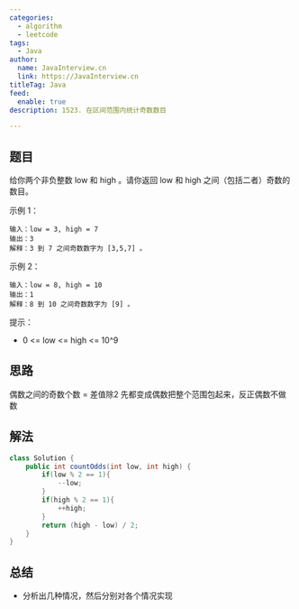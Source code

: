 ```yaml
---
categories:
  - algorithm
  - leetcode
tags:
  - Java
author: 
  name: JavaInterview.cn
  link: https://JavaInterview.cn
titleTag: Java
feed:
  enable: true
description: 1523. 在区间范围内统计奇数数目

---
```


## 题目

给你两个非负整数 low 和 high 。请你返回 low 和 high 之间（包括二者）奇数的数目。



示例 1：

    输入：low = 3, high = 7
    输出：3
    解释：3 到 7 之间奇数数字为 [3,5,7] 。
示例 2：

    输入：low = 8, high = 10
    输出：1
    解释：8 到 10 之间奇数数字为 [9] 。


提示：

* 0 <= low <= high <= 10^9


## 思路

偶数之间的奇数个数 = 差值除2 先都变成偶数把整个范围包起来，反正偶数不做数



## 解法
```java
class Solution {
    public int countOdds(int low, int high) {
        if(low % 2 == 1){
            --low;
        }
        if(high % 2 == 1){
            ++high;
        }
        return (high - low) / 2;
    }
}

```

## 总结

- 分析出几种情况，然后分别对各个情况实现 
